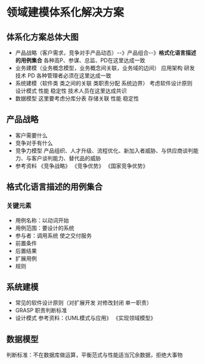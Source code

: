 # 领域建模体系化解决方案
## 体系化方案总体大图
 - 产品战略（客户需求，竞争对手产品动态）--》产品组合--》**格式化语言描述的用例集合**   各种高P、参谋、总监、PD在这里达成一致  
 - 业务建模（业务概念模型，业务概念间关联，业务域的边间）  应用架构 研发技术 PD 各种管理者必须在这里达成一致
 - 系统建模（软件类 类之间的关联  类职责分配 系统边界） 考虑软件设计原则 设计模式 性能 稳定性 技术人员在这里达成共识
 - 数据模型  这里要考虑分库分表 存储关联 性能 稳定性
  
## 产品战略
 - 客户需要什么
 - 竞争对手有什么
 - 竞争力模型  产品组织、人才升级、流程优化、新加入者威胁、与供应商谈判能力、与客户谈判能力、替代品的威胁
 - 参考资料 《竞争战略》 《竞争优势》 《国家竞争优势》
 
## 格式化语言描述的用例集合
### 关键元素
  - 用例名称：以动词开始
  - 用例范围：要设计的系统
  - 参与者：调用系统 使之交付服务
  - 前置条件
  - 后置结果
  - 扩展用例
  - 规则
## 系统建模
  - 常见的软件设计原则（对扩展开发 对修改封闭 单一职责）
  - GRASP 职责判断标准
  - 设计模式
  参考资料：《UML模式与应用》 《实现领域模型》
## 数据模型

判断标准：不在数据库做运算，平衡范式与性能适当冗余数据，拒绝大事物

